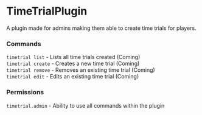# TimeTrialPlugin
A plugin made for admins making them able to create time trials for players.


### Commands
`timetrial list` - Lists all time trials created (Coming)  
`timetrial create` - Creates a new time trial (Coming)  
`timetrial remove` - Removes an existing time trial (Coming)  
`timetrial edit` - Edits an existing time trial (Coming)  


### Permissions
`timetrial.admin` - Ability to use all commands within the plugin
